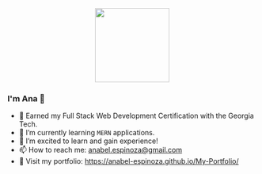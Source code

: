 <div id="header" align="center">
  <img src="https://media.giphy.com/media/WSBeyxvC1jH496xQGA/giphy.gif" width="150"/>
</div>

### I'm Ana 👋

- 🔭 Earned my Full Stack Web Development Certification with the Georgia Tech.
- 🌱 I’m currently learning `MERN` applications.
- 👯 I’m excited to learn and gain experience!
- 📫 How to reach me: anabel.espinoza@gmail.com
- 🌟 Visit my portfolio:  https://anabel-espinoza.github.io/My-Portfolio/

<!-- https://media.giphy.com/media/s63Jzew1dfO3j6nndV/giphy.gif -->
<!-- https://media.giphy.com/media/WSBeyxvC1jH496xQGA/giphy.gif -->

<!--
**Anabel-Espinoza/Anabel-Espinoza** is a ✨ _special_ ✨ repository because its `README.md` (this file) appears on your GitHub profile.

Here are some ideas to get you started:
- 
- ⚡ Fun fact: ...
-->
